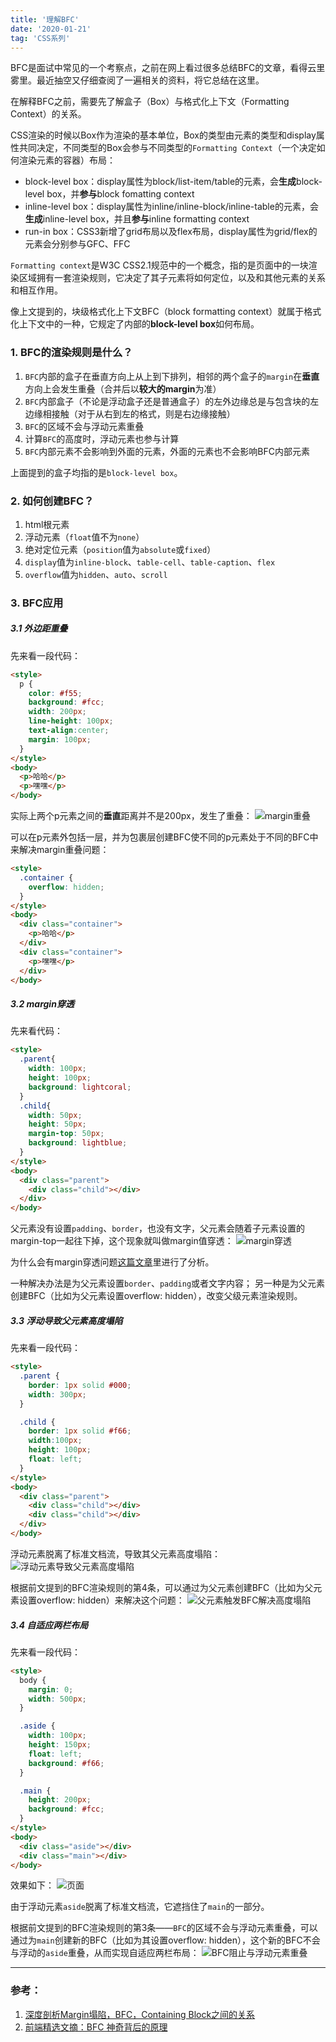 ```yaml
---
title: '理解BFC'
date: '2020-01-21'
tag: 'CSS系列'
---
```


BFC是面试中常见的一个考察点，之前在网上看过很多总结BFC的文章，看得云里雾里。最近抽空又仔细查阅了一遍相关的资料，将它总结在这里。

在解释BFC之前，需要先了解盒子（Box）与格式化上下文（Formatting Context）的关系。

CSS渲染的时候以Box作为渲染的基本单位，Box的类型由元素的类型和display属性共同决定，不同类型的Box会参与不同类型的`Formatting Context`（一个决定如何渲染元素的容器）布局：
- block-level box：display属性为block/list-item/table的元素，会**生成**block-level box，并**参与**block fomatting context
- inline-level box：display属性为inline/inline-block/inline-table的元素，会**生成**inline-level box，并且**参与**inline formatting context
- run-in box：CSS3新增了grid布局以及flex布局，display属性为grid/flex的元素会分别参与GFC、FFC

`Formatting context`是W3C CSS2.1规范中的一个概念，指的是页面中的一块渲染区域拥有一套渲染规则，它决定了其子元素将如何定位，以及和其他元素的关系和相互作用。

像上文提到的，块级格式化上下文BFC（block formatting context）就属于格式化上下文中的一种，它规定了内部的**block-level box**如何布局。

### 1. BFC的渲染规则是什么？
1. `BFC`内部的盒子在垂直方向上从上到下排列，相邻的两个盒子的`margin`在**垂直**方向上会发生重叠（合并后以**较大的margin**为准）
2. `BFC`内部盒子（不论是浮动盒子还是普通盒子）的左外边缘总是与包含块的左边缘相接触（对于从右到左的格式，则是右边缘接触）
3. `BFC`的区域不会与浮动元素重叠
4. 计算`BFC`的高度时，浮动元素也参与计算
5. `BFC`内部元素不会影响到外面的元素，外面的元素也不会影响BFC内部元素

上面提到的盒子均指的是`block-level box`。

### 2. 如何创建BFC？
1. html根元素
2. 浮动元素（`float`值不为`none`）
3. 绝对定位元素（`position`值为`absolute`或`fixed`）
4. `display`值为`inline-block`、`table-cell`、`table-caption`、`flex`
5. `overflow`值为`hidden`、`auto`、`scroll`

### 3. BFC应用
##### 3.1 外边距重叠
先来看一段代码：
```html
<style>
  p {
    color: #f55;
    background: #fcc;
    width: 200px;
    line-height: 100px;
    text-align:center;
    margin: 100px;
  }
</style>
<body>
  <p>哈哈</p>
  <p>嘿嘿</p>
</body>
```

实际上两个p元素之间的**垂直**距离并不是200px，发生了重叠：
![margin重叠](https://img.imgdb.cn/item/602e9951e7e43a13c6115d07.jpg)

可以在p元素外包括一层，并为包裹层创建BFC使不同的p元素处于不同的BFC中来解决margin重叠问题：
```html
<style>
  .container {
    overflow: hidden;
  }
</style>
<body>
  <div class="container">
    <p>哈哈</p>
  </div>
  <div class="container">
    <p>嘿嘿</p>
  </div>
</body>
```

##### 3.2 margin穿透
先来看代码：
```html
<style>
  .parent{
    width: 100px;
    height: 100px;
    background: lightcoral;
  }
  .child{
    width: 50px;
    height: 50px;
    margin-top: 50px;
    background: lightblue;
  }
</style>
<body>
  <div class="parent">
    <div class="child"></div>
  </div>
</body>
```

父元素没有设置`padding`、`border`，也没有文字，父元素会随着子元素设置的margin-top一起往下掉，这个现象就叫做margin值穿透：
![margin穿透](https://img.imgdb.cn/item/602eb91be7e43a13c61e5b17.jpg)

为什么会有margin穿透问题[这篇文章](https://zhuanlan.zhihu.com/p/30168984)里进行了分析。

一种解决办法是为父元素设置`border`、`padding`或者文字内容；
另一种是为父元素创建BFC（比如为父元素设置overflow: hidden），改变父级元素渲染规则。

##### 3.3 浮动导致父元素高度塌陷
先来看一段代码：
```html
<style>
  .parent {
    border: 1px solid #000;
    width: 300px;
  }

  .child {
    border: 1px solid #f66;
    width:100px;
    height: 100px;
    float: left;
  }
</style>
<body>
  <div class="parent">
    <div class="child"></div>
    <div class="child"></div>
  </div>
</body>
```

浮动元素脱离了标准文档流，导致其父元素高度塌陷：
![浮动元素导致父元素高度塌陷](https://img.imgdb.cn/item/602e91c8e7e43a13c60e2c6c.jpg)

根据前文提到的BFC渲染规则的第4条，可以通过为父元素创建BFC（比如为父元素设置overflow: hidden）来解决这个问题：
![父元素触发BFC解决高度塌陷](https://img.imgdb.cn/item/602e932ce7e43a13c60ecbf6.jpg)

##### 3.4 自适应两栏布局
先来看一段代码：
```html
<style>
  body {
    margin: 0;
    width: 500px;
  }

  .aside {
    width: 100px;
    height: 150px;
    float: left;
    background: #f66;
  }

  .main {
    height: 200px;
    background: #fcc;
  }
</style>
<body>
  <div class="aside"></div>
  <div class="main"></div>
</body>
```

效果如下：
![页面](https://img.imgdb.cn/item/602e88dee7e43a13c60a90c6.jpg)

由于浮动元素`aside`脱离了标准文档流，它遮挡住了`main`的一部分。

根据前文提到的BFC渲染规则的第3条——`BFC`的区域不会与浮动元素重叠，可以通过为`main`创建新的BFC（比如为其设置overflow: hidden），这个新的BFC不会与浮动的`aside`重叠，从而实现自适应两栏布局：
![BFC阻止与浮动元素重叠](https://img.imgdb.cn/item/602e8b66e7e43a13c60b925b.jpg)

___
### 参考：
1. [深度剖析Margin塌陷，BFC，Containing Block之间的关系](https://zhuanlan.zhihu.com/p/30168984)
2. [前端精选文摘：BFC 神奇背后的原理](https://www.cnblogs.com/lhb25/p/inside-block-formatting-ontext.html#!comments)
